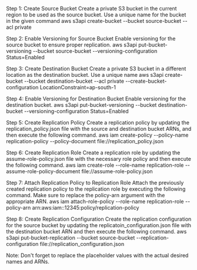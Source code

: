 Step 1: Create Source Bucket
Create a private S3  bucket in the current region to be used as the source bucket. Use a unique name for the bucket in the given command
aws s3api create-bucket --bucket source-bucket --acl private

Step 2: Enable Versioning for Source Bucket
Enable versioning for the source bucket to ensure proper replication.
aws s3api put-bucket-versioning --bucket source-bucket --versioning-configuration Status=Enabled

Step 3: Create Destination Bucket
Create a private S3 bucket in a different location as the destination bucket. Use a unique name
aws s3api create-bucket --bucket destination-bucket --acl private --create-bucket-configuration LocationConstraint=ap-south-1

Step 4: Enable Versioning for Destination Bucket
Enable versioning for the destination bucket.
aws s3api put-bucket-versioning --bucket destination-bucket --versioning-configuration Status=Enabled

Step 5: Create Replication Policy
Create a replication policy by updating the replication_policy.json file with the source and destination bucket ARNs, and then execute the following command.
aws iam create-policy --policy-name replication-policy --policy-document file://replication_policy.json

Step 6: Create Replication Role
Create a replication role by updating the assume-role-policy.json file with the necessary role policy and then execute the following command.
aws iam create-role --role-name replication-role --assume-role-policy-document file://assume-role-policy.json

Step 7: Attach Replication Policy to Replication Role
Attach the previously created replication policy to the replication role by executing the following command. Make sure to replace the policy-arn argument with the appropriate ARN.
aws iam attach-role-policy --role-name replication-role --policy-arn arn:aws:iam::12345:policy/replication-policy

Step 8: Create Replication Configuration
Create the replication configuration for the source bucket by updating the replicatoin_configuration.json file with the destination bucket ARN and then execute the following command.
aws s3api put-bucket-replication --bucket source-bucket --replication-configuration file://replication_configuration.json

Note: Don't forget to replace the placeholder values with the actual desired names and ARNs.